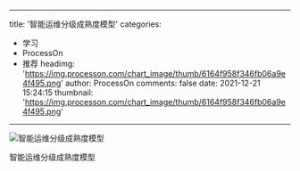 
---
title: '智能运维分级成熟度模型'
categories: 
 - 学习
 - ProcessOn
 - 推荐
headimg: 'https://img.processon.com/chart_image/thumb/6164f958f346fb06a9e4f495.png'
author: ProcessOn
comments: false
date: 2021-12-21 15:24:15
thumbnail: 'https://img.processon.com/chart_image/thumb/6164f958f346fb06a9e4f495.png'
---

<div>   
<img class="thumb" alt="智能运维分级成熟度模型" src="https://img.processon.com/chart_image/thumb/6164f958f346fb06a9e4f495.png" referrerpolicy="no-referrer">
<p>智能运维分级成熟度模型</p>  
</div>
            
